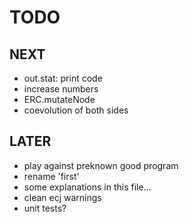 TODO
====

NEXT
----
- out.stat: print code
- increase numbers  
- ERC.mutateNode
- coevolution of both sides

LATER
-----
- play against preknown good program
- rename 'first'
- some explanations in this file...
- clean ecj warnings
- unit tests?

